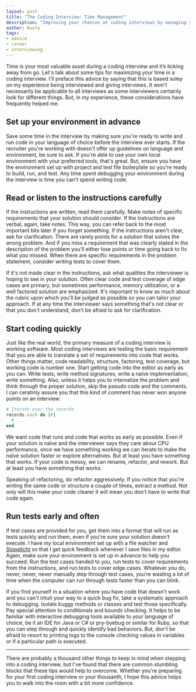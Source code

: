 ```yaml
---
layout: post
title: "The Coding Interview: Time Management"
description: "Improving your chances at coding interviews by managing your time."
author: Dusty
tags:
- advice
- career
- interviewing
---
```


Time is your most valuable asset during a coding interview and it’s ticking away from go. Let's talk about some
tips for maximizing your time in a coding interview. I'll preface this advice by saying that this is based soley on
my experience being interviewed and giving interviews. It won't necessarily be applicable to all interviews as some
interviewers certainly look for different things. But, in my experience, these considerations have frequently
helped me.

## Set up your environment in advance
Save some time in the interview by making sure you're ready to write and run code in your language of choice before the
interview ever starts. If the recruiter you're working with doesn't offer up guidelines on language and environment, be
sure to ask. If you're able to use your own local environment with your preferred tools, that's great. But, ensure you
have the environment set up with project and test file boilerplate so you're ready to build, run, and test. Any time
spent debugging your environment during the interview is time you can't spend writing code.

## Read or listen to the instructions carefully
If the instructions are written, read them carefully. Make notes of specific requirements that your solution should
consider. If the instructions are verbal, again, take notes. This way, you can refer back to the most important bits
later if you forget something. If the instructions aren't clear, ask for clarification. There are rarely points for
a solution that solves the wrong problem. And if you miss a requirement that was clearly stated in the description
of the problem you'll either lose points or time going back to fix what you missed. When there are specific
requirements in the problem statement, consider writing tests to cover them.

If it's not made clear in the instructions, ask what qualities the interviewer is hoping to see in your solution.
Often clear code and test coverage of edge cases are primary, but sometimes performance, memory utilization, or a well
factored solution are emphasized. It's important to know as much about the rubric upon which you'll be judged as
possible so you can tailor your approach. If at any time the interviewer says something that's not clear or that you
don't understand, don't be afraid to ask for clarification.

## Start coding quickly
Just like the real world, the primary measure of a coding interview is working software. Most coding interviews are
testing the basic requirement that you are able to translate a set of requirements into code that works. Other things
matter, code readability, structure, factoring, test coverage, but working code is number one. Start getting code into
the editor as early as you can. Write tests, write method signatures, write a naïve implementation, write something.
Also, unless it helps you to internalize the problem and think through the proper solution, skip the pseudo code and
the comments. I can ceratinly assure you that this kind of comment has never won anyone points on an interview:

```ruby
# Iterate over the records
records.each do |r|
  # ...
end
```

We want code that runs and code that works as early as possible. Even if your solution is naïve and the interviewer
says they care about CPU performance, once we have something working we can iterate to make the naïve solution
faster or explore alternatives. But at least you have something that works. If your code is messy, we can rename,
refactor, and rework. But at least you have something that works. 

Speaking of refactoring, do refactor aggressively. If you notice that you're writing the same code or structure a
couple of times, extract a method. Not only will this make your code clearer it will mean you don't have to write
that code again. 

## Run tests early and often
If test cases are provided for you, get them into a format that will run as tests quickly and run them, even if
you're sure your solution doesn't execute. I have my local environment set up with a file watcher and 
[Stopplicht](/2014/07/12/stopplicht) so that I get quick feedback whenever I save files in my editor.
Again, make sure your environment is set up in advance to help you succeed. Run the test cases handed to you, run
tests to cover requirements from the instructions, and run tests to cover edge cases. Whatever you do, never,
never, never manually step through test cases, you’re wasting a lot of time when the computer can run through tests
faster than you can blink.

If you find yourself in a situation where you have code that doesn't work and you can't intuit your way to a quick
bug fix, take a systematic approach to debugging. Isolate buggy methods or classes and test those specifically. Pay
special attention to conditionals and bounds checking. It helps to be familiar with interactive debugging tools
available to your language of choice, be it an IDE for Java or C# or pry-byebug or similar for Ruby, so that you
can step through and quickly identify bad behaviors. But, don't be afraid to resort to printing logs to the console
checking values in variables or if a particular path is executed.

---

There are probably a thousand other things to keep in mind when stepping into a coding interview, but I've found
that there are common stumbling blocks that these tips would help to overcome. Whether you're preparing for your
first coding interview or your thousanth, I hope this advice helps you to walk into the room with a bit more
confidence.
